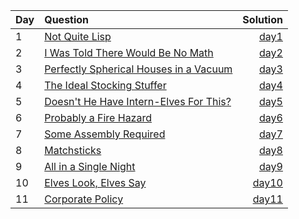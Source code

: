 | Day | Question                                                                       |          Solution |
| --- | :----------------------------------------------------------------------------- | ----------------: |
| 1   | [Not Quite Lisp](https://adventofcode.com/2015/day/1)                          |  [day1](day01.py) |
| 2   | [I Was Told There Would Be No Math](https://adventofcode.com/2015/day/2)       |  [day2](day02.py) |
| 3   | [Perfectly Spherical Houses in a Vacuum ](https://adventofcode.com/2015/day/3) |  [day3](day03.py) |
| 4   | [The Ideal Stocking Stuffer](https://adventofcode.com/2015/day/4)              |  [day4](day04.py) |
| 5   | [Doesn't He Have Intern-Elves For This?](https://adventofcode.com/2015/day/5)  |  [day5](day05.py) |
| 6   | [Probably a Fire Hazard](https://adventofcode.com/2015/day/6)                  |  [day6](day06.py) |
| 7   | [Some Assembly Required](https://adventofcode.com/2015/day/7)                  |  [day7](day07.py) |
| 8   | [Matchsticks](https://adventofcode.com/2015/day/8)                             |  [day8](day08.py) |
| 9   | [All in a Single Night](https://adventofcode.com/2015/day/9)                   |  [day9](day09.py) |
| 10  | [Elves Look, Elves Say](https://adventofcode.com/2015/day/10)                  | [day10](day10.py) |
| 11  | [Corporate Policy](https://adventofcode.com/2015/day/11)                       | [day11](day11.py) |

<!-- | 12  | [Rain Risk](https://adventofcode.com/2015/day/12)                              | [day12](day12.py) |
| 13  | [Shuttle Search](https://adventofcode.com/2015/day/13)                         | [day13](day13.py) |
| 14  | [Docking Data](https://adventofcode.com/2015/day/14)                           | [day14](day14.py) |
| 15  | [Rambunctious Recitations](https://adventofcode.com/2015/day/15)               | [day15](day15.py) |
| 16  | [Ticket Translation](https://adventofcode.com/2015/day/16)                     | [day16](day16.py) |
| 17  | [Conway Cubes](https://adventofcode.com/2015/day/17)                           | [day17](day17.py) |
| 18  | [Operation Order](https://adventofcode.com/2015/day/18)                        | [day18](day18.py) |
| 19  | [Monster Messages](https://adventofcode.com/2015/day/19)                       | [day19](day19.py) |
| 20  | [Jurrasic Jigsaw](https://adventofcode.com/2015/day/20)                        | [day20](day20.py) |
| 21  | [Allergen Assessment](https://adventofcode.com/2015/day/21)                    | [day21](day21.py) |
| 22  | [Crab Combat](https://adventofcode.com/2015/day/22)                            | [day22](day22.py) |
| 23  | [Crab Cups](https://adventofcode.com/2015/day/23)                              | [day23](day23.py) |
| 24  | [Lobby Layout](https://adventofcode.com/2015/day/24)                           | [day24](day24.py) |
| 25  | [Combo Breaker](https://adventofcode.com/2015/day/25)                          | [day25](day25.py) | -->
